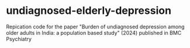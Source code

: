 # undiagnosed-elderly-depression
Repication code for the paper "Burden of undiagnosed depression among older adults in India: a population based study" (2024) published in BMC Psychiatry

